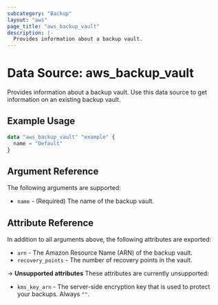 ```yaml
---
subcategory: "Backup"
layout: "aws"
page_title: "aws_backup_vault"
description: |-
  Provides information about a backup vault.
---
```


# Data Source: aws_backup_vault

Provides information about a backup vault.
Use this data source to get information on an existing backup vault.

## Example Usage

```terraform
data "aws_backup_vault" "example" {
  name = "Default"
}
```

## Argument Reference

The following arguments are supported:

* `name` - (Required) The name of the backup vault.

## Attribute Reference

In addition to all arguments above, the following attributes are exported:

* `arn` - The Amazon Resource Name (ARN) of the backup vault.
* `recovery_points` - The number of recovery points in the vault.

->  **Unsupported attributes**
These attributes are currently unsupported:

* `kms_key_arn` - The server-side encryption key that is used to protect your backups. Always `""`.
